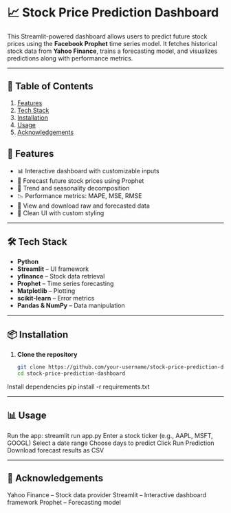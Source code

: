 # 📈 Stock Price Prediction Dashboard

This Streamlit-powered dashboard allows users to predict future stock prices using the **Facebook Prophet** time series model. It fetches historical stock data from **Yahoo Finance**, trains a forecasting model, and visualizes predictions along with performance metrics.

---
## 📌 Table of Contents  
1. [Features](#-features)  
2. [Tech Stack](#-tech-stack)  
3. [Installation](#-installation)  
4. [Usage](#-usage) 
5. [Acknowledgements](#-acknowledgements) 

## 🚀 Features

- 📊 Interactive dashboard with customizable inputs
- 🔮 Forecast future stock prices using Prophet
- 📅 Trend and seasonality decomposition
- 📉 Performance metrics: MAPE, MSE, RMSE
- 📂 View and download raw and forecasted data
- 🎨 Clean UI with custom styling

---

## 🛠️ Tech Stack

- **Python**
- **Streamlit** – UI framework
- **yfinance** – Stock data retrieval
- **Prophet** – Time series forecasting
- **Matplotlib** – Plotting
- **scikit-learn** – Error metrics
- **Pandas & NumPy** – Data manipulation

---

## 📦 Installation

1. **Clone the repository**
   ```bash
   git clone https://github.com/your-username/stock-price-prediction-dashboard.git
   cd stock-price-prediction-dashboard
Install dependencies
pip install -r requirements.txt

---


## 📊 Usage

Run the app:
streamlit run app.py
Enter a stock ticker (e.g., AAPL, MSFT, GOOGL)
Select a date range
Choose days to predict
Click Run Prediction
Download forecast results as CSV

---

## 🙌 Acknowledgements
Yahoo Finance – Stock data provider
Streamlit – Interactive dashboard framework
Prophet – Forecasting model




